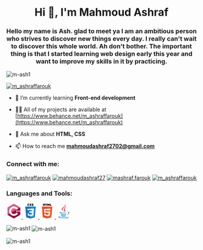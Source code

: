 <!-- ### Hi there 👋
![GitHub Stats](https://github-readme-stats.vercel.app/api?username=m-Ash1&theme=radical) -->
<h1 align="center">Hi 👋, I'm Mahmoud Ashraf</h1>
<h3 align="center">Hello my name is Ash. glad to meet ya I am an ambitious person who strives to discover new things every day. I really can't wait to discover this whole world. Ah don't bother. The important thing is that I started learning web design early this year and want to improve my skills in it by practicing.</h3>

<p align="left"> <img src="https://komarev.com/ghpvc/?username=m-ash1&label=Profile%20views&color=0e75b6&style=flat" alt="m-ash1" /> </p>

<p align="left"> <a href="https://twitter.com/m_ashraffarouk" target="blank"><img src="https://img.shields.io/twitter/follow/m_ashraffarouk?logo=twitter&style=for-the-badge" alt="m_ashraffarouk" /></a> </p>

- 🌱 I’m currently learning **Front-end development**

- 👨‍💻 All of my projects are available at [https://www.behance.net/m_ashraffarouk](https://www.behance.net/m_ashraffarouk)

- 💬 Ask me about **HTML, CSS**

- 📫 How to reach me **mahmoudashraf2702@gmail.com**

<h3 align="left">Connect with me:</h3>
<p align="left">
<a href="https://twitter.com/m_ashraffarouk" target="blank"><img align="center" src="https://raw.githubusercontent.com/rahuldkjain/github-profile-readme-generator/master/src/images/icons/Social/twitter.svg" alt="m_ashraffarouk" height="30" width="40" /></a>
<a href="https://linkedin.com/in/mahmoudashraf27" target="blank"><img align="center" src="https://raw.githubusercontent.com/rahuldkjain/github-profile-readme-generator/master/src/images/icons/Social/linked-in-alt.svg" alt="mahmoudashraf27" height="30" width="40" /></a>
<a href="https://fb.com/mashraf.farouk" target="blank"><img align="center" src="https://raw.githubusercontent.com/rahuldkjain/github-profile-readme-generator/master/src/images/icons/Social/facebook.svg" alt="mashraf.farouk" height="30" width="40" /></a>
<a href="https://dribbble.com/m_ashraffarouk" target="blank"><img align="center" src="https://raw.githubusercontent.com/rahuldkjain/github-profile-readme-generator/master/src/images/icons/Social/dribbble.svg" alt="m_ashraffarouk" height="30" width="40" /></a>
</p>

<h3 align="left">Languages and Tools:</h3>
<p align="left"> <a href="https://www.w3schools.com/cpp/" target="_blank"> <img src="https://raw.githubusercontent.com/devicons/devicon/master/icons/cplusplus/cplusplus-original.svg" alt="cplusplus" width="40" height="40"/> </a> <a href="https://www.w3schools.com/css/" target="_blank"> <img src="https://raw.githubusercontent.com/devicons/devicon/master/icons/css3/css3-original-wordmark.svg" alt="css3" width="40" height="40"/> </a> <a href="https://www.w3.org/html/" target="_blank"> <img src="https://raw.githubusercontent.com/devicons/devicon/master/icons/html5/html5-original-wordmark.svg" alt="html5" width="40" height="40"/> </a> <a href="https://www.java.com" target="_blank"> <img src="https://raw.githubusercontent.com/devicons/devicon/master/icons/java/java-original.svg" alt="java" width="40" height="40"/> </a> </p>

<p><img align="left" src="https://github-readme-stats.vercel.app/api/top-langs?username=m-ash1&show_icons=true&locale=en&layout=radical" alt="m-ash1" /></p>

<p>&nbsp;<img align="center" src="https://github-readme-stats.vercel.app/api?username=m-ash1&show_icons=true&locale=en" alt="m-ash1" /></p>

<p><img align="center" src="https://github-readme-streak-stats.herokuapp.com/?user=m-ash1&" alt="m-ash1" /></p>

